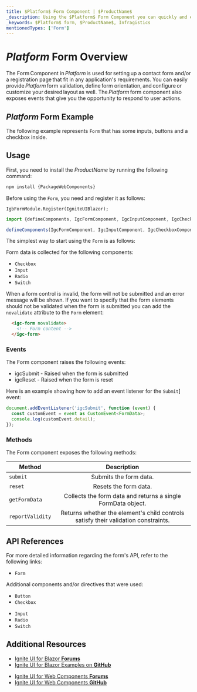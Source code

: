 ```yaml
---
title: $Platform$ Form Component | $ProductName$
_description: Using the $Platform$ Form Component you can quickly and easily create new contact form or a registration page for your next app. Learn more here. 
_keywords: $Platform$ form, $ProductName$, Infragistics
mentionedTypes: ['Form']
---
```


# $Platform$ Form Overview

The Form Component in $Platform$ is used for setting up a contact form and/or a registration page that fit in any application's requirements. You can easily provide $Platform$ form validation, define form orientation, and configure or customize your desired layout as well. The $Platform$ form component also exposes events that give you the opportunity to respond to user actions.

<div class="divider"></div>

## $Platform$ Form Example

The following example represents `Form` that has some inputs, buttons and a checkbox inside.

<code-view style="height: 300px"
           data-demos-base-url="{environment:dvDemosBaseUrl}"
           iframe-src="{environment:dvDemosBaseUrl}/inputs/form-overview"
           alt="$Platform$ Form Example"
           github-src="inputs/form/overview">
</code-view>

## Usage


<!-- WebComponents -->
First, you need to install the $ProductName$ by running the following command:

```cmd
npm install {PackageWebComponents}
```
<!-- end: WebComponents -->

Before using the `Form`, you need and register it as follows:

```razor
IgbFormModule.Register(IgniteUIBlazor);
```

```ts
import {defineComponents, IgcFormComponent, IgcInputComponent, IgcCheckboxComponent, IgcButtonComponent } from 'igniteui-webcomponents';

defineComponents(IgcFormComponent, IgcInputComponent, IgcCheckboxComponent, IgcButtonComponent);
```

The simplest way to start using the `Form` is as follows:

<code-view style="height: 300px"
           data-demos-base-url="{environment:dvDemosBaseUrl}"
           iframe-src="{environment:dvDemosBaseUrl}/inputs/form-overview"
           alt="$Platform$ Form Example"
           github-src="inputs/form/overview">
</code-view>

Form data is collected for the following components:
- `Checkbox`
- `Input`
- `Radio`
- `Switch`

When a form control is invalid, the form will not be submitted and an error message will be shown. If you want to specify that the form elements should not be validated when the form is submitted you can add the `novalidate` attribute to the `Form` element:


```html
  <igc-form novalidate>
    <!-- Form content -->
  </igc-form>
```

### Events

The Form component raises the following events:
- igcSubmit - Raised when the form is submitted
- igcReset - Raised when the form is reset

Here is an example showing how to add an event listener for the `Submit`] event:

```ts
document.addEventListener('igcSubmit', function (event) {
  const customEvent = event as CustomEvent<FormData>;
  console.log(customEvent.detail);
});
```

### Methods

The Form component exposes the following methods:

| Method			| Description     			|
| ------------- 	|:-------------:			|
|`submit`|Submits the form data.|
|`reset`|Resets the form data.|
|`getFormData`|Collects the form data and returns a single FormData object.|
|`reportValidity`|Returns whether the element's child controls satisfy their validation constraints.|

<!-- WebComponents -->

## API References

For more detailed information regarding the form's API, refer to the following links:
* `Form`

Additional components and/or directives that were used:
- `Button`
- `Checkbox`
* `Input`
* `Radio`
* `Switch`

<!-- end: WebComponents -->

<div class="divider"></div>

## Additional Resources

<!-- Blazor -->

* [Ignite UI for Blazor **Forums**](https://www.infragistics.com/community/forums/f/ignite-ui-for-blazor)
* [Ignite UI for Blazor Examples on **GitHub**](https://github.com/IgniteUI/igniteui-blazor-examples)

<!-- end: Blazor -->

<!-- WebComponents -->

* [Ignite UI for Web Components **Forums**](https://www.infragistics.com/community/forums/f/ignite-ui-for-web-components)
* [Ignite UI for Web Components **GitHub**](https://github.com/IgniteUI/igniteui-webcomponents)

<!-- end: WebComponents -->